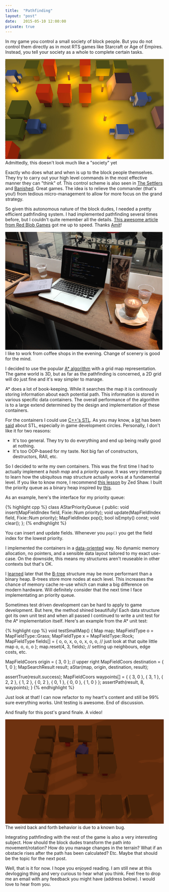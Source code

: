 ```yaml
---
title:  "Pathfinding"
layout: "post"
date:   2015-05-10 12:00:00
private: true
---
```

In my game you control a small society of block people. But you do not control them directly as in most RTS games like Starcraft or Age of Empires. Instead, you tell your society as a whole to complete certain tasks.

<p class="photo">
  <img src="/assets/images/game-ss1.jpg" /><br>
  Admittedly, this doesn't look much like a "society" yet
</p>

Exactly who does what and when is up to the block people themselves. They try to carry out your high level commands in the most effective manner they can "think" of. This control scheme is also seen in [The Settlers](http://en.wikipedia.org/wiki/The_Settlers) and [Banished](http://www.shiningrocksoftware.com/game/). Great games. The idea is to relieve the commander (that's you!) from tedious micro-management to allow for more focus on the grand strategy.

So given this autonomous nature of the block dudes, I needed a pretty efficient pathfinding system. I had implemented pathfinding several times before, but I couldn't quite remember all the details. [This awesome article from Red Blob Games](http://www.redblobgames.com/pathfinding/a-star/introduction.html) got me up to speed. Thanks [Amit](https://twitter.com/redblobgames)!

<p class="photo">
  <img src="/assets/images/coffee-shop-work.jpg" style="width: 500px"><br>
  I like to work from coffee shops in the evening. Change of scenery is good for the mind.
</p>

I decided to use the popular [A* algorithm](http://en.wikipedia.org/wiki/A*_search_algorithm) with a grid map representation. The game world is 3D, but as far as the pathfinding is concerned, a 2D grid will do just fine and it's way simpler to manage.

A* does a lot of book-keeping. While it searches the map it is continously storing information about each potential path. This information is stored in various specific data containers. The overall performance of the algorithm is to a large extend determined by the design and implementation of these containers.

For the containers I could use [C++'s STL](http://en.wikipedia.org/wiki/Standard_Template_Library). As you may know, a [lot](http://gamedev.stackexchange.com/questions/268/stl-for-games-yea-or-nay) has been [said](http://simonask.tumblr.com/post/59763277483/why-stl-isnt-great-for-game-development) about STL, especially in game development circles. Personally, I don't like it for two reasons:

* It's too general. They try to do everything and end up being really good at nothing.
* It's too OOP-based for my taste. Not big fan of constructors, destructors, RAII, etc.

So I decided to write my own containers. This was the first time I had to actually implement a *hash map* and a *priority queue*. It was very interesting to learn how the ubiquitous map structure actually works at a fundamental level. If you like to know more, I recommend [this lesson](http://c.learncodethehardway.org/book/ex37.html) by Zed Shaw. I built the priority queue as a binary heap inspired by [this](http://stackoverflow.com/questions/17009056/how-to-implement-ologn-decrease-key-operation-for-min-heap-based-priority-queu).

As an example, here's the interface for my priority queue:

{% highlight cpp %}
class AStarPriorityQueue {
public:
  void insert(MapFieldIndex field, Fixie::Num priority);
  void update(MapFieldIndex field, Fixie::Num priority);
  MapFieldIndex pop();
  bool isEmpty() const;
  void clear();
};
{% endhighlight %}

You can insert and update fields. Whenever you `pop()` you get the field index for the lowest priority.

I implemented the containers in a [data-oriented](http://gamesfromwithin.com/data-oriented-design) way. No dynamic memory allocation, no pointers, and a sensible data layout tailored to my exact use-case. On the downside, this means my structures aren't reuseable in other contexts but that's OK.

I [learned](http://cglab.ca/~morin/misc/arraylayout/) later that the [B-tree](http://en.wikipedia.org/wiki/B-tree) structure may be more performant than a binary heap. B-trees store more nodes at each level. This increases the chance of memory cache re-use which can make a big difference on modern hardware. Will definitely consider that the next time I face implementating an priority queue.

Sometimes test driven development can be hard to apply to game development. But here, the method shined beautifully! Each data structure got its own unit test and when all passed I continued to write a unit test for the A* implementation itself. Here's an example from the A* unit test:

{% highlight cpp %}
void testSmallMap() {
  Map map;
  MapFieldType o = MapFieldType::Grass;
  MapFieldType x = MapFieldType::Rock;
  MapFieldType fields[] = {
    o, o, x, o,
    o, x, o, o, // just look at that quite little map
    o, o, o, o
  };
  map.reset(4, 3, fields); // setting up neighbours, edge costs, etc.

  MapFieldCoors origin = { 3, 0 }; // upper right
  MapFieldCoors destination = { 1, 0 };
  MapSearchResult result;
  aStar(map, origin, destination, result);

  assertTrue(result.success);
  MapFieldCoors waypoints[] = {
    { 3, 0 }, { 3, 1 }, { 2, 2 }, { 1, 2 },
    { 0, 2 }, { 0, 1 }, { 0, 0 }, { 1, 0 }
  };
  assertPath(result, 8, waypoints);
}
{% endhighlight %}

Just look at that! I can now refactor to my heart's content and still be 99% sure everything works. Unit testing is awesome. End of discussion.

And finally for this post's grand finale. A video!

<p class="photo">
  <img src="/assets/images/pathfinding-demo.gif"><br>
  The weird back and forth behavior is due to a known bug.
</p>

Integrating pathfinding with the rest of the game is also a very interesting subject. How should the block dudes transform the path into movement/rotation? How do you manage changes in the terrain? What if an obstacle rises after the path has been calculated? Etc. Maybe that should be the topic for the next post.

Well, that is it for now. I hope you enjoyed reading. I am still new at this devlogging thing and very curious to hear what you think. Feel free to drop me an email with any feedback you might have (address below). I would love to hear from you.
